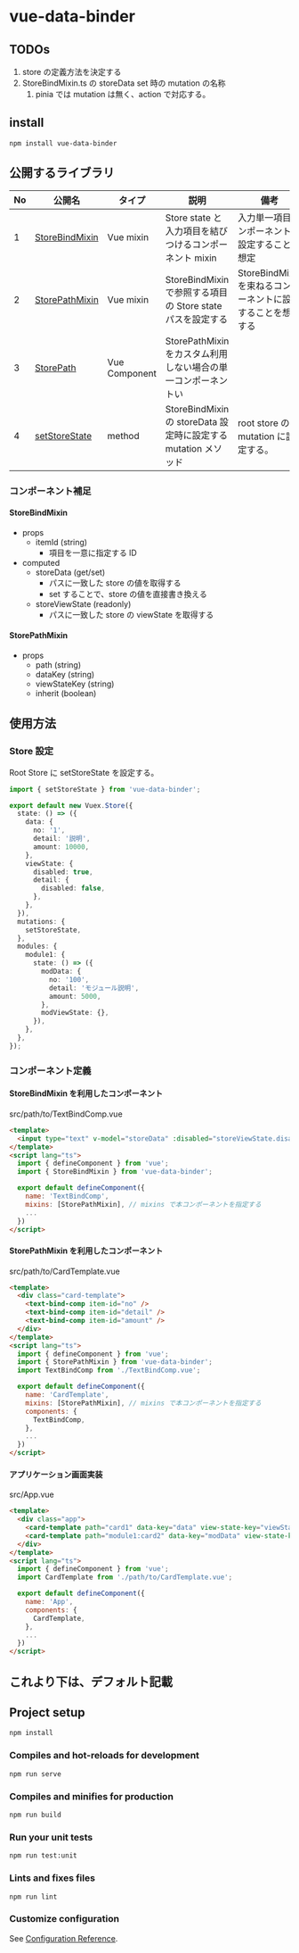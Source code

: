 # vue-data-binder

## TODOs

1. store の定義方法を決定する
2. StoreBindMixin.ts の storeData set 時の mutation の名称
   1. pinia では mutation は無く、action で対応する。

## install

```shell
npm install vue-data-binder
```

## 公開するライブラリ

| No  | 公開名                                           | タイプ        | 説明                                                           | 備考                                                          |
| --- | ------------------------------------------------ | ------------- | -------------------------------------------------------------- | ------------------------------------------------------------- |
| 1   | [StoreBindMixin](./src/mixins/StoreBindMixin.ts) | Vue mixin     | Store state と入力項目を結びつけるコンポーネント mixin         | 入力単一項目コンポーネントに設定することを想定                |
| 2   | [StorePathMixin](./src/mixins/StorePathMixin.ts) | Vue mixin     | StoreBindMixin で参照する項目の Store state パスを設定する     | StoreBindMixin を束ねるコンポーネントに設定することを想定する |
| 3   | [StorePath](./src/components/StorePath.ts)       | Vue Component | StorePathMixin をカスタム利用しない場合の単一コンポーネントい  |                                                               |
| 4   | [setStoreState](./src/store/StoreControl.ts)     | method        | StoreBindMixin の storeData 設定時に設定する mutation メソッド | root store の mutation に設定する。                           |

### コンポーネント補足

#### StoreBindMixin

- props
  - itemId (string)
    - 項目を一意に指定する ID
- computed
  - storeData (get/set)
    - パスに一致した store の値を取得する
    - set することで、store の値を直接書き換える
  - storeViewState (readonly)
    - パスに一致した store の viewState を取得する

#### StorePathMixin

- props
  - path (string)
  - dataKey (string)
  - viewStateKey (string)
  - inherit (boolean)

## 使用方法

### Store 設定

Root Store に setStoreState を設定する。

```ts
import { setStoreState } from 'vue-data-binder';

export default new Vuex.Store({
  state: () => ({
    data: {
      no: '1',
      detail: '説明',
      amount: 10000,
    },
    viewState: {
      disabled: true,
      detail: {
        disabled: false,
      },
    },
  }),
  mutations: {
    setStoreState,
  },
  modules: {
    module1: {
      state: () => ({
        modData: {
          no: '100',
          detail: 'モジュール説明',
          amount: 5000,
        },
        modViewState: {},
      }),
    },
  },
});
```

### コンポーネント定義

#### StoreBindMixin を利用したコンポーネント

src/path/to/TextBindComp.vue

```html
<template>
  <input type="text" v-model="storeData" :disabled="storeViewState.disabled" :readonly="storeViewState.readonly" />
</template>
<script lang="ts">
  import { defineComponent } from 'vue';
  import { StoreBindMixin } from 'vue-data-binder';

  export default defineComponent({
    name: 'TextBindComp',
    mixins: [StorePathMixin], // mixins で本コンポーネントを指定する
    ...
  })
</script>
```

#### StorePathMixin を利用したコンポーネント

src/path/to/CardTemplate.vue

```html
<template>
  <div class="card-template">
    <text-bind-comp item-id="no" />
    <text-bind-comp item-id="detail" />
    <text-bind-comp item-id="amount" />
  </div>
</template>
<script lang="ts">
  import { defineComponent } from 'vue';
  import { StorePathMixin } from 'vue-data-binder';
  import TextBindComp from './TextBindComp.vue';

  export default defineComponent({
    name: 'CardTemplate',
    mixins: [StorePathMixin], // mixins で本コンポーネントを指定する
    components: {
      TextBindComp,
    },
    ...
  })
</script>
```

#### アプリケーション画面実装

src/App.vue

```html
<template>
  <div class="app">
    <card-template path="card1" data-key="data" view-state-key="viewState" />
    <card-template path="module1:card2" data-key="modData" view-state-key="modViewState" />
  </div>
</template>
<script lang="ts">
  import { defineComponent } from 'vue';
  import CardTemplate from './path/to/CardTemplate.vue';

  export default defineComponent({
    name: 'App',
    components: {
      CardTemplate,
    },
    ...
  })
</script>
```

## これより下は、デフォルト記載

## Project setup

```
npm install
```

### Compiles and hot-reloads for development

```
npm run serve
```

### Compiles and minifies for production

```
npm run build
```

### Run your unit tests

```
npm run test:unit
```

### Lints and fixes files

```
npm run lint
```

### Customize configuration

See [Configuration Reference](https://cli.vuejs.org/config/).

```

```
